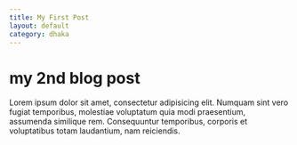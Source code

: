 ```yaml
---
title: My First Post
layout: default
category: dhaka
---
```


# my 2nd blog post
Lorem ipsum dolor sit amet, consectetur adipisicing elit. Numquam sint vero fugiat temporibus, molestiae voluptatum quia modi praesentium, assumenda similique rem. Consequuntur temporibus, corporis et voluptatibus totam laudantium, nam reiciendis.